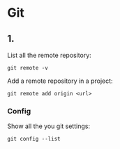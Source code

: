 # Git

## 1.

List all the remote repository:
```
git remote -v
```

Add a remote repository in a project:

```
git remote add origin <url>
```

### Config

Show all the you git settings: 

```
git config --list
```


